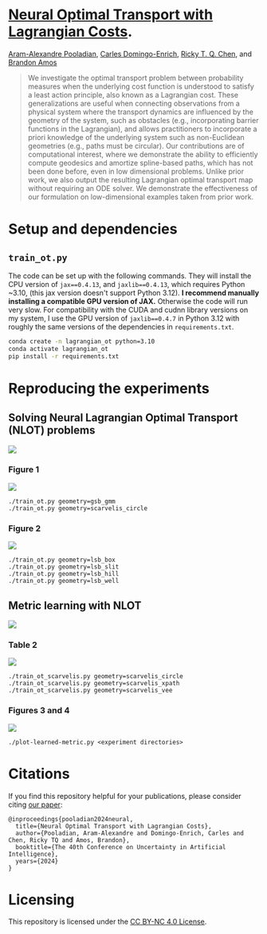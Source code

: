 # [Neural Optimal Transport with Lagrangian Costs](https://openreview.net/forum?id=myb0FKB8C9).

[Aram-Alexandre Pooladian](https://arampooladian.com/),
[Carles Domingo-Enrich](https://cdenrich.github.io/),
[Ricky T. Q. Chen](https://rtqichen.github.io/), and
[Brandon Amos](https://bamos.github.io/)

> We investigate the optimal transport problem between probability measures when the underlying cost function is understood to satisfy a least action principle, also known as a Lagrangian cost. These generalizations are useful when connecting observations from a physical system where the transport dynamics are influenced by the geometry of the system, such as obstacles (e.g., incorporating barrier functions in the Lagrangian), and allows practitioners to incorporate a priori knowledge of the underlying system such as non-Euclidean geometries (e.g., paths must be circular). Our contributions are of computational interest, where we demonstrate the ability to efficiently compute geodesics and amortize spline-based paths, which has not been done before, even in low dimensional problems. Unlike prior work, we also output the resulting Lagrangian optimal transport map without requiring an ODE solver. We demonstrate the effectiveness of our formulation on low-dimensional examples taken from prior work.

# Setup and dependencies

## `train_ot.py`
The code can be set up with the following commands.
They will install the CPU version of `jax==0.4.13`,
and `jaxlib==0.4.13`, which requires Python ~3.10,
(this jax version doesn't support Python 3.12).
**I recommend manually installing a compatible GPU version
of JAX.** Otherwise the code will run very slow.
For compatibility with the CUDA and cudnn library versions
on my system, I use the GPU version of `jaxlib==0.4.7` in
Python 3.12 with roughly the same versions
of the dependencies in `requirements.txt`.

```bash
conda create -n lagrangian_ot python=3.10
conda activate lagrangian_ot
pip install -r requirements.txt
```

# Reproducing the experiments

## Solving Neural Lagrangian Optimal Transport (NLOT) problems

![](https://private-user-images.githubusercontent.com/707462/345490833-9fb0b16f-8e38-4417-81b2-dfa1f67868ec.png?jwt=eyJhbGciOiJIUzI1NiIsInR5cCI6IkpXVCJ9.eyJpc3MiOiJnaXRodWIuY29tIiwiYXVkIjoicmF3LmdpdGh1YnVzZXJjb250ZW50LmNvbSIsImtleSI6ImtleTUiLCJleHAiOjE3MjAwMjA4ODIsIm5iZiI6MTcyMDAyMDU4MiwicGF0aCI6Ii83MDc0NjIvMzQ1NDkwODMzLTlmYjBiMTZmLThlMzgtNDQxNy04MWIyLWRmYTFmNjc4NjhlYy5wbmc_WC1BbXotQWxnb3JpdGhtPUFXUzQtSE1BQy1TSEEyNTYmWC1BbXotQ3JlZGVudGlhbD1BS0lBVkNPRFlMU0E1M1BRSzRaQSUyRjIwMjQwNzAzJTJGdXMtZWFzdC0xJTJGczMlMkZhd3M0X3JlcXVlc3QmWC1BbXotRGF0ZT0yMDI0MDcwM1QxNTI5NDJaJlgtQW16LUV4cGlyZXM9MzAwJlgtQW16LVNpZ25hdHVyZT1iNjBlYzU1ZjdiZTU4NzViZDM0M2Y3M2Q0YzY2ZDhiMjBjZjY1NjMyMTIzMjUzZDQzZTFlZWNhNzUxMzUwNTM3JlgtQW16LVNpZ25lZEhlYWRlcnM9aG9zdCZhY3Rvcl9pZD0wJmtleV9pZD0wJnJlcG9faWQ9MCJ9.u_suEf8xCZE3P8hFdJvW1r5_51V873R7v9LkrHCjTxg)

### Figure 1

![](https://private-user-images.githubusercontent.com/707462/345490574-d2894e8f-67c2-42d3-828b-d64d8ba6161b.png?jwt=eyJhbGciOiJIUzI1NiIsInR5cCI6IkpXVCJ9.eyJpc3MiOiJnaXRodWIuY29tIiwiYXVkIjoicmF3LmdpdGh1YnVzZXJjb250ZW50LmNvbSIsImtleSI6ImtleTUiLCJleHAiOjE3MjAwMjA4ODIsIm5iZiI6MTcyMDAyMDU4MiwicGF0aCI6Ii83MDc0NjIvMzQ1NDkwNTc0LWQyODk0ZThmLTY3YzItNDJkMy04MjhiLWQ2NGQ4YmE2MTYxYi5wbmc_WC1BbXotQWxnb3JpdGhtPUFXUzQtSE1BQy1TSEEyNTYmWC1BbXotQ3JlZGVudGlhbD1BS0lBVkNPRFlMU0E1M1BRSzRaQSUyRjIwMjQwNzAzJTJGdXMtZWFzdC0xJTJGczMlMkZhd3M0X3JlcXVlc3QmWC1BbXotRGF0ZT0yMDI0MDcwM1QxNTI5NDJaJlgtQW16LUV4cGlyZXM9MzAwJlgtQW16LVNpZ25hdHVyZT02YmUxMTkzNTZhMmFlN2IzYzM1OTM0YmU5MzNmOTA5ZmM3ZGNmM2U0Yjc4OGUyM2UxM2NjYjZhNTFhZTMzNGJkJlgtQW16LVNpZ25lZEhlYWRlcnM9aG9zdCZhY3Rvcl9pZD0wJmtleV9pZD0wJnJlcG9faWQ9MCJ9.4-aVL0dgeDCuawN-8dMqdpZxW3ipT7M6AzUSk1vgAmU)


```
./train_ot.py geometry=gsb_gmm
./train_ot.py geometry=scarvelis_circle
```

### Figure 2
![](https://private-user-images.githubusercontent.com/707462/345491019-f3236e4b-15c9-45db-9a8e-63460d751299.png?jwt=eyJhbGciOiJIUzI1NiIsInR5cCI6IkpXVCJ9.eyJpc3MiOiJnaXRodWIuY29tIiwiYXVkIjoicmF3LmdpdGh1YnVzZXJjb250ZW50LmNvbSIsImtleSI6ImtleTUiLCJleHAiOjE3MjAwMjA4ODIsIm5iZiI6MTcyMDAyMDU4MiwicGF0aCI6Ii83MDc0NjIvMzQ1NDkxMDE5LWYzMjM2ZTRiLTE1YzktNDVkYi05YThlLTYzNDYwZDc1MTI5OS5wbmc_WC1BbXotQWxnb3JpdGhtPUFXUzQtSE1BQy1TSEEyNTYmWC1BbXotQ3JlZGVudGlhbD1BS0lBVkNPRFlMU0E1M1BRSzRaQSUyRjIwMjQwNzAzJTJGdXMtZWFzdC0xJTJGczMlMkZhd3M0X3JlcXVlc3QmWC1BbXotRGF0ZT0yMDI0MDcwM1QxNTI5NDJaJlgtQW16LUV4cGlyZXM9MzAwJlgtQW16LVNpZ25hdHVyZT0xNTM2ZDE1MThiODk4Y2FkZDhlNzhkNWQ1Njk5ZmQ2OGI0NzkyNDA2ZDhmMmJhYzk3NTM3ODRjYTkwMTBiZDZmJlgtQW16LVNpZ25lZEhlYWRlcnM9aG9zdCZhY3Rvcl9pZD0wJmtleV9pZD0wJnJlcG9faWQ9MCJ9.UfheTMPN05y3zCb7L0Z65PntRHnj-Tfis7NjWtttKhs)

```
./train_ot.py geometry=lsb_box
./train_ot.py geometry=lsb_slit
./train_ot.py geometry=lsb_hill
./train_ot.py geometry=lsb_well
```

## Metric learning with NLOT
![](https://private-user-images.githubusercontent.com/707462/345491132-8cda8217-efa1-41b4-9b1a-810ebb60c1f4.png?jwt=eyJhbGciOiJIUzI1NiIsInR5cCI6IkpXVCJ9.eyJpc3MiOiJnaXRodWIuY29tIiwiYXVkIjoicmF3LmdpdGh1YnVzZXJjb250ZW50LmNvbSIsImtleSI6ImtleTUiLCJleHAiOjE3MjAwMjA4ODIsIm5iZiI6MTcyMDAyMDU4MiwicGF0aCI6Ii83MDc0NjIvMzQ1NDkxMTMyLThjZGE4MjE3LWVmYTEtNDFiNC05YjFhLTgxMGViYjYwYzFmNC5wbmc_WC1BbXotQWxnb3JpdGhtPUFXUzQtSE1BQy1TSEEyNTYmWC1BbXotQ3JlZGVudGlhbD1BS0lBVkNPRFlMU0E1M1BRSzRaQSUyRjIwMjQwNzAzJTJGdXMtZWFzdC0xJTJGczMlMkZhd3M0X3JlcXVlc3QmWC1BbXotRGF0ZT0yMDI0MDcwM1QxNTI5NDJaJlgtQW16LUV4cGlyZXM9MzAwJlgtQW16LVNpZ25hdHVyZT03OWJjZDI0YWI1MzJmZjkzODcyYjY3OWQ0YmU5MjkxNzk4MDM3Njc2ZGI5MjU0MmUwOGQ0ZTYxM2Y0NzEzNjVmJlgtQW16LVNpZ25lZEhlYWRlcnM9aG9zdCZhY3Rvcl9pZD0wJmtleV9pZD0wJnJlcG9faWQ9MCJ9.QZWHtemXmt5APf-4vWHuExw75u4BEP4AjFCnwtpKfT0)

### Table 2
![](https://private-user-images.githubusercontent.com/707462/345493436-8e263d77-3979-495b-b483-d5cce90011ef.png?jwt=eyJhbGciOiJIUzI1NiIsInR5cCI6IkpXVCJ9.eyJpc3MiOiJnaXRodWIuY29tIiwiYXVkIjoicmF3LmdpdGh1YnVzZXJjb250ZW50LmNvbSIsImtleSI6ImtleTUiLCJleHAiOjE3MjAwMjExMDAsIm5iZiI6MTcyMDAyMDgwMCwicGF0aCI6Ii83MDc0NjIvMzQ1NDkzNDM2LThlMjYzZDc3LTM5NzktNDk1Yi1iNDgzLWQ1Y2NlOTAwMTFlZi5wbmc_WC1BbXotQWxnb3JpdGhtPUFXUzQtSE1BQy1TSEEyNTYmWC1BbXotQ3JlZGVudGlhbD1BS0lBVkNPRFlMU0E1M1BRSzRaQSUyRjIwMjQwNzAzJTJGdXMtZWFzdC0xJTJGczMlMkZhd3M0X3JlcXVlc3QmWC1BbXotRGF0ZT0yMDI0MDcwM1QxNTMzMjBaJlgtQW16LUV4cGlyZXM9MzAwJlgtQW16LVNpZ25hdHVyZT05OWM2YThjOTUyOWNmYzk0NTM4OWJmNzVkMzRjM2Y3ZDUxOTc3NjEyNTBjOTllMDBjYWVmNjU2MmZlZWU0M2QyJlgtQW16LVNpZ25lZEhlYWRlcnM9aG9zdCZhY3Rvcl9pZD0wJmtleV9pZD0wJnJlcG9faWQ9MCJ9.DTmEWLN4S5dwoLZgH-jbveqG32EuF-7QO74gYpQSViM)

```
./train_ot_scarvelis.py geometry=scarvelis_circle
./train_ot_scarvelis.py geometry=scarvelis_xpath
./train_ot_scarvelis.py geometry=scarvelis_vee
```

### Figures 3 and 4
![](https://private-user-images.githubusercontent.com/707462/345493614-bef79e05-9d95-4bc9-9495-dbd41849779f.png?jwt=eyJhbGciOiJIUzI1NiIsInR5cCI6IkpXVCJ9.eyJpc3MiOiJnaXRodWIuY29tIiwiYXVkIjoicmF3LmdpdGh1YnVzZXJjb250ZW50LmNvbSIsImtleSI6ImtleTUiLCJleHAiOjE3MjAwMjExMDAsIm5iZiI6MTcyMDAyMDgwMCwicGF0aCI6Ii83MDc0NjIvMzQ1NDkzNjE0LWJlZjc5ZTA1LTlkOTUtNGJjOS05NDk1LWRiZDQxODQ5Nzc5Zi5wbmc_WC1BbXotQWxnb3JpdGhtPUFXUzQtSE1BQy1TSEEyNTYmWC1BbXotQ3JlZGVudGlhbD1BS0lBVkNPRFlMU0E1M1BRSzRaQSUyRjIwMjQwNzAzJTJGdXMtZWFzdC0xJTJGczMlMkZhd3M0X3JlcXVlc3QmWC1BbXotRGF0ZT0yMDI0MDcwM1QxNTMzMjBaJlgtQW16LUV4cGlyZXM9MzAwJlgtQW16LVNpZ25hdHVyZT02MTYwYjQ5YmFjMzE2ZTA5M2MyYzMyNDkxNzlmODVjZWVmMjVhMjEzNGZkMjRjNmMzMTQ4MGM4M2YwNWQ2NzZjJlgtQW16LVNpZ25lZEhlYWRlcnM9aG9zdCZhY3Rvcl9pZD0wJmtleV9pZD0wJnJlcG9faWQ9MCJ9.0hUPZDdkvvafKP8G2su-9w4kRGknmgaG9sfZEXkNn7o)

```
./plot-learned-metric.py <experiment directories>
```

# Citations

If you find this repository helpful for your publications,
please consider citing [our paper](https://arxiv.org/abs/2406.00288):

```
@inproceedings{pooladian2024neural,
  title={Neural Optimal Transport with Lagrangian Costs},
  author={Pooladian, Aram-Alexandre and Domingo-Enrich, Carles and Chen, Ricky TQ and Amos, Brandon},
  booktitle={The 40th Conference on Uncertainty in Artificial Intelligence},
  years={2024}
}
```

# Licensing
This repository is licensed under the
[CC BY-NC 4.0 License](https://creativecommons.org/licenses/by-nc/4.0/).
